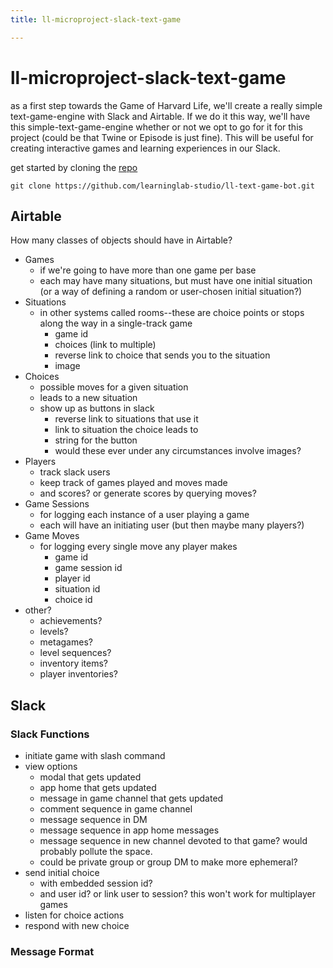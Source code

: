 ```yaml
---
title: ll-microproject-slack-text-game

---
```


# ll-microproject-slack-text-game

as a first step towards the Game of Harvard Life, we'll create a really simple text-game-engine with Slack and Airtable. If we do it this way, we'll have this simple-text-game-engine whether or not we opt to go for it for this project (could be that Twine or Episode is just fine). This will be useful for creating interactive games and learning experiences in our Slack.

get started by cloning the [repo](https://github.com/learninglab-studio/ll-text-game-bot)

`git clone https://github.com/learninglab-studio/ll-text-game-bot.git`

## Airtable

How many classes of objects should have in Airtable?
- Games
    - if we're going to have more than one game per base
    - each may have many situations, but must have one initial situation (or a way of defining a random or user-chosen initial situation?)
- Situations
    - in other systems called rooms--these are choice points or stops along the way in a single-track game
        - game id
        - choices (link to multiple)
        - reverse link to choice that sends you to the situation
        - image
- Choices
    - possible moves for a given situation
    - leads to a new situation
    - show up as buttons in slack
        - reverse link to situations that use it
        - link to situation the choice leads to
        - string for the button
        - would these ever under any circumstances involve images?
- Players
    - track slack users
    - keep track of games played and moves made
    - and scores? or generate scores by querying moves?
- Game Sessions
    - for logging each instance of a user playing a game
    - each will have an initiating user (but then maybe many players?)
- Game Moves
    - for logging every single move any player makes
        - game id
        - game session id
        - player id
        - situation id
        - choice id
- other?
    - achievements?
    - levels?
    - metagames?
    - level sequences?
    - inventory items?
    - player inventories?


## Slack


### Slack Functions

- initiate game with slash command
- view options
    - modal that gets updated
    - app home that gets updated
    - message in game channel that gets updated
    - comment sequence in game channel
    - message sequence in DM
    - message sequence in app home messages
    - message sequence in new channel devoted to that game? would probably pollute the space.
    - could be private group or group DM to make more ephemeral?
- send initial choice
    - with embedded session id?
    - and user id? or link user to session? this won't work for multiplayer games
- listen for choice actions
- respond with new choice

### Message Format
